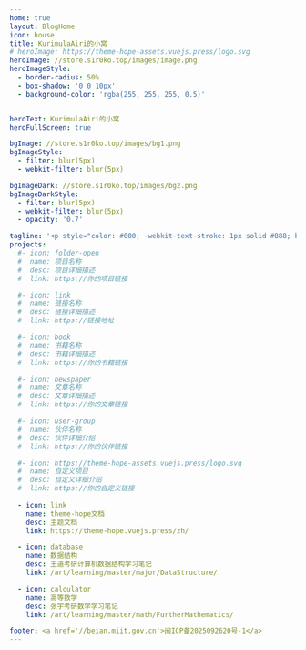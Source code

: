 ```yaml
---
home: true
layout: BlogHome
icon: house
title: KurimulaAiri的小窝
# heroImage: https://theme-hope-assets.vuejs.press/logo.svg
heroImage: //store.s1r0ko.top/images/image.png
heroImageStyle:
  - border-radius: 50%
  - box-shadow: '0 0 10px'
  - background-color: 'rgba(255, 255, 255, 0.5)'


heroText: KurimulaAiri的小窝
heroFullScreen: true

bgImage: //store.s1r0ko.top/images/bg1.png
bgImageStyle: 
  - filter: blur(5px) 
  - webkit-filter: blur(5px) 

bgImageDark: //store.s1r0ko.top/images/bg2.png
bgImageDarkStyle:
  - filter: blur(5px)
  - webkit-filter: blur(5px)
  - opacity: '0.7'

tagline: '<p style="color: #000; -webkit-text-stroke: 1px solid #888; bold: true">一条咸鱼</p>'
projects:
  #- icon: folder-open
  #  name: 项目名称
  #  desc: 项目详细描述
  #  link: https://你的项目链接

  #- icon: link
  #  name: 链接名称
  #  desc: 链接详细描述
  #  link: https://链接地址

  #- icon: book
  #  name: 书籍名称
  #  desc: 书籍详细描述
  #  link: https://你的书籍链接

  #- icon: newspaper
  #  name: 文章名称
  #  desc: 文章详细描述
  #  link: https://你的文章链接

  #- icon: user-group
  #  name: 伙伴名称
  #  desc: 伙伴详细介绍
  #  link: https://你的伙伴链接

  #- icon: https://theme-hope-assets.vuejs.press/logo.svg
  #  name: 自定义项目
  #  desc: 自定义详细介绍
  #  link: https://你的自定义链接
  
  - icon: link
    name: theme-hope文档
    desc: 主题文档
    link: https://theme-hope.vuejs.press/zh/

  - icon: database
    name: 数据结构
    desc: 王道考研计算机数据结构学习笔记
    link: /art/learning/master/major/DataStructure/

  - icon: calculator
    name: 高等数学
    desc: 张宇考研数学学习笔记
    link: /art/learning/master/math/FurtherMathematics/

footer: <a href='//beian.miit.gov.cn'>闽ICP备2025092620号-1</a>
---
```


<!-- 这是一个博客主页的案例。

要使用此布局，你应该在页面前端设置 `layout: BlogHome` 和 `home: true`。

相关配置文档请见 [博客主页](https://theme-hope.vuejs.press/zh/guide/blog/home.html)。 -->

